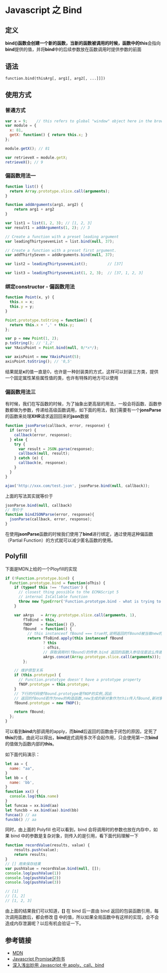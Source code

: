 # Javascript 之 Bind

## 定义
**bind()**函数会创建一个新的函数，当新的函数被调用的时候，函数中的**this**会指向**bind**提供的值，并将**bind**中的后续参数放在函数调用时提供参数的前面

## 语法

```function.bind(thisArg[, arg1[, arg2[, ...]]])```

## 使用方式

### 普通方式

```js
var x = 9;    // this refers to global "window" object here in the browser
var module = {
  x: 81,
  getX: function() { return this.x; }
};

module.getX(); // 81

var retrieveX = module.getX;
retrieveX(); // 9
```

### 偏函数用法一

```js
function list() {
  return Array.prototype.slice.call(arguments);
}

function addArguments(arg1, arg2) {
    return arg1 + arg2
}

var list1 = list(1, 2, 3); // [1, 2, 3]
var result1 = addArguments(1, 2); // 3

// Create a function with a preset leading argument
var leadingThirtysevenList = list.bind(null, 37);

// Create a function with a preset first argument.
var addThirtySeven = addArguments.bind(null, 37);

var list2 = leadingThirtysevenList();         // [37]

var list3 = leadingThirtysevenList(1, 2, 3);  // [37, 1, 2, 3]
```

### 绑定constructor - 偏函数用法

```js
function Point(x, y) {
  this.x = x;
  this.y = y;
}

Point.prototype.toString = function() {
  return this.x + ',' + this.y;
};

var p = new Point(1, 2);
p.toString(); // '1,2'
var YAxisPoint = Point.bind(null, 0/*x*/);

var axisPoint = new YAxisPoint(5);
axisPoint.toString(); // '0,5'
```
结果就是**x**的值一直是0，也许是一种封装类的方式，这样可以封装三方类，提供一个固定属性某些属性值的类，也许有特殊的地方可以使用

### 偏函数用法三
有时候，我们在写函数的时候，为了抽象出更高层的用法，一般会将函数、函数参数都做为参数，传递给高级函数调用，如下面的用法，我们需要有一个**jonsParse**的函数来处理**XHR**请求返回回来的**json**数据

```js
function jsonParse(callback, error, response) {
  if (error) {
    callback(error, response);
  } else {
    try {
      var result = JSON.parse(response);
      callback(null, result);
    } catch (e) {
      callback(e, response);
    }
  }
}

ajax('http://xxx.com/test.json', jsonParse.bind(null, callback));

```

上面的写法其实就等价于

```js
jsonParse.bind(null, callback)
// 等价于
function bindJSONParse(error, response){
  jsonParse(callback, error, response);
}
```
在使用**jsonParse**函数的时候我们使用了**bind**进行绑定，通过使用这种偏函数（Partial Function）的方式就可以减少匿名函数的使用。

## Polyfill

下面是MDN上给的一个Ployfill的实现

```js
if (!Function.prototype.bind) {
  Function.prototype.bind = function(oThis) {
    if (typeof this !== 'function') {
      // closest thing possible to the ECMAScript 5
      // internal IsCallable function
      throw new TypeError('Function.prototype.bind - what is trying to be bound is not callable');
    }

    var aArgs   = Array.prototype.slice.call(arguments, 1),
        fToBind = this,
        fNOP    = function() {},
        fBound  = function() {
          // this instanceof fBound === true时,说明返回的fBound被当做new的构造函数调用
          return fToBind.apply(this instanceof fBound
                 ? this
                 : oThis,
                 // 获取调用时(fBound)的传参.bind 返回的函数入参往往是这么传递的
                 aArgs.concat(Array.prototype.slice.call(arguments)));
        };

    // 维护原型关系
    if (this.prototype) {
      // Function.prototype doesn't have a prototype property
      fNOP.prototype = this.prototype;
    }
    // 下行的代码使fBound.prototype是fNOP的实例,因此
    // 返回的fBound若作为new的构造函数,new生成的新对象作为this传入fBound,新对象的__proto__就是fNOP的实例
    fBound.prototype = new fNOP();

    return fBound;
  };
}
```

可以看到**bind**内部调用的apply，而**bind**后返回的函数由于闭包的原因，定死了**this**的值，由此可以得出，**bind**链式调用多次不会起作用，只会使用第一次**bind**的值做为函数内部的**this**。

如下面代码演示：
```js
let aa = {
  name: "aa",
}
let bb = {
  name: 'bb',
}
function xx() {
  console.log(this.name)
}
let funcaa = xx.bind(aa)
let funcbb = xx.bind(aa).bind(bb)
funcaa() // aa
funcbb() // aa
```

同时，由上面的 Polyfill 也可以看到，bind 会将调用时的参数也放在内存中，如果 bind 中的参数是复杂对象，则传入的是引用，看下面代码理解一下
```js
function recordValue(results, value) {
    results.push(value);
    return results;
}
// [] 用来保存结果
var pushValue = recordValue.bind(null, []);
console.log(pushValue(1))
console.log(pushValue(2))
console.log(pushValue(3))

// [1]
// [1, 2]
// [1, 2, 3]
```

由上面的结果我们可以知道，**[]** 在 bind 后一直由 bind 返回的包装函数引用，每次调用函数后，都会修改 **[]** 中的值，所以如果全局函数中有这样的实现，会不会造成内存泄漏呢？以后有机会验证一下。

## 参考链接

- [MDN](https://developer.mozilla.org/en-US/docs/Web/JavaScript/Reference/Global_Objects/Function/bind)
- [Javascript Promise迷你书](http://liubin.org/promises-book/)
- [深入浅出妙用 Javascript 中 apply、call、bind](http://web.jobbole.com/83642/)